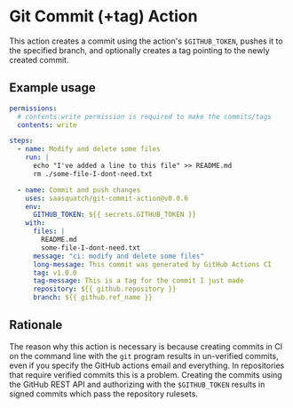 # Git Commit (+tag) Action

This action creates a commit using the action's `$GITHUB_TOKEN`, pushes it to the
specified branch, and optionally creates a tag pointing to the newly created commit.

## Example usage

```yml
permissions:
  # contents:write permission is required to make the commits/tags
  contents: write

steps:
  - name: Modify and delete some files
    run: |
      echo "I've added a line to this file" >> README.md
      rm ./some-file-I-dont-need.txt

  - name: Commit and push changes
    uses: saasquatch/git-commit-action@v0.0.6
    env:
      GITHUB_TOKEN: ${{ secrets.GITHUB_TOKEN }}
    with:
      files: |
        README.md
        some-file-I-dont-need.txt
      message: "ci: modify and delete some files"
      long-message: This commit was generated by GitHub Actions CI
      tag: v1.0.0
      tag-message: This is a tag for the commit I just made
      repository: ${{ github.repository }}
      branch: ${{ github.ref_name }}
```

## Rationale

The reason why this action is necessary is because creating commits in CI on the command
line with the `git` program results in un-verified commits, even if you specify the
GitHub actions email and everything. In repositories that require verified commits this
is a problem. Creating the commits using the GitHub REST API and authorizing with the
`$GITHUB_TOKEN` results in signed commits which pass the repository rulesets.
